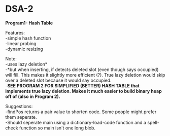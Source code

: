 # DSA-2
**Program1- Hash Table**
    
Features:  
-simple hash function  
-linear probing  
-dynamic resizing   

Note:  
-uses lazy deletion*    
-*but when inserting, if detects deleted slot (even though says occupied) will fill. This makes it slightly more efficient (?). True lazy deletion would skip over a deleted slot because it would say occupied.     
-**SEE PROGRAM 2 FOR SIMPLIFIED (BETTER) HASH TABLE that implements true lazy deletion. Makes it much easier to build binary heap off of (also in Program 2).**

Suggestions:   
-findPos returns a pair value to shorten code. Some people might prefer them seperate.     
-Should seperate main using a dictionary-load-code function and a spell-check function so main isn't one long blob.
